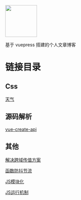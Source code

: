 <p align="left">
<img src="https://www.dengwb.com/static/logo/Dengwb.png" width="100px"/>
</p>

<p>基于 vuepress 搭建的个人文章博客</p>

# 链接目录

## Css

[天气](https://notes.dengwb.com/css/weather.html)

## 源码解析

[vue-create-api](https://notes.dengwb.com/notes/vue-create-api.html)

## 其他

[解决跨域传值方案](https://notes.dengwb.com/notes/postMessage.html)

[函数防抖节流](https://notes.dengwb.com/notes/debounceAndThrottle.html)

[JS模块化](https://notes.dengwb.com/notes/jsModular.html)

[JS运行机制](https://notes.dengwb.com/notes/operationalMechanism.html)
